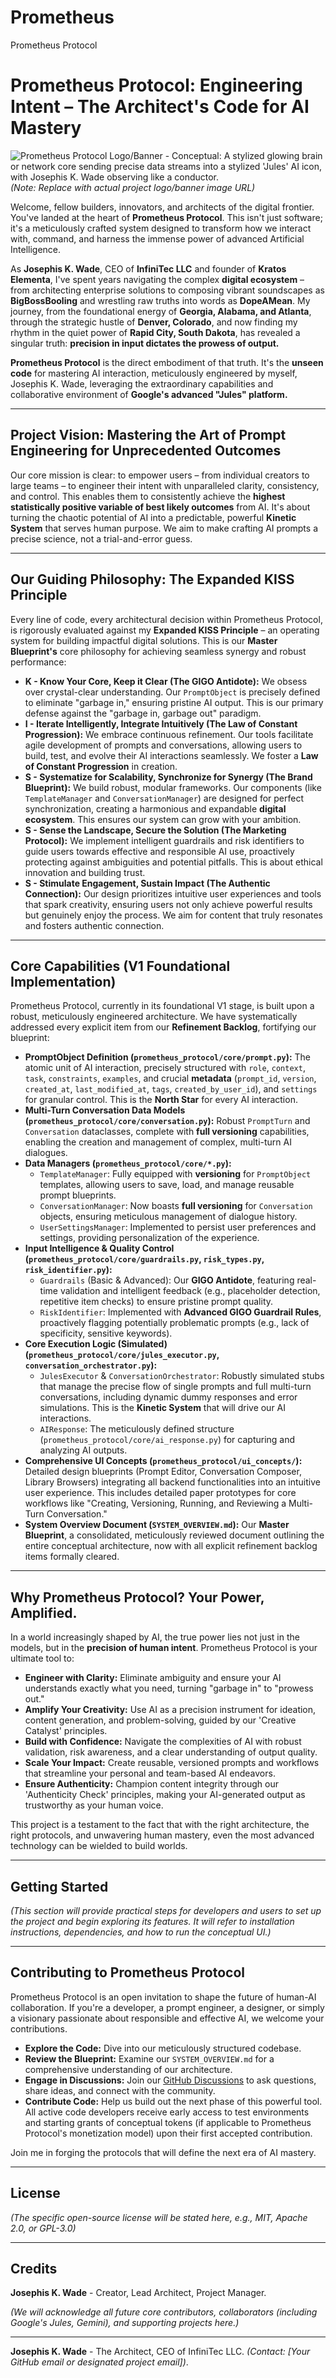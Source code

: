 # Prometheus
Prometheus Protocol
# Prometheus Protocol: Engineering Intent – The Architect's Code for AI Mastery

![Prometheus Protocol Logo/Banner - Conceptual: A stylized glowing brain or network core sending precise data streams into a stylized 'Jules' AI icon, with Josephis K. Wade observing like a conductor.](https://i.imgur.com/your_conceptual_image_url.png) 
*(Note: Replace with actual project logo/banner image URL)*

Welcome, fellow builders, innovators, and architects of the digital frontier. You've landed at the heart of **Prometheus Protocol**. This isn't just software; it's a meticulously crafted system designed to transform how we interact with, command, and harness the immense power of advanced Artificial Intelligence.

As **Josephis K. Wade**, CEO of **InfiniTec LLC** and founder of **Kratos Elementa**, I've spent years navigating the complex **digital ecosystem** – from architecting enterprise solutions to composing vibrant soundscapes as **BigBossBooling** and wrestling raw truths into words as **DopeAMean**. My journey, from the foundational energy of **Georgia, Alabama, and Atlanta**, through the strategic hustle of **Denver, Colorado**, and now finding my rhythm in the quiet power of **Rapid City, South Dakota**, has revealed a singular truth: **precision in input dictates the prowess of output.**

**Prometheus Protocol** is the direct embodiment of that truth. It's the **unseen code** for mastering AI interaction, meticulously engineered by myself, Josephis K. Wade, leveraging the extraordinary capabilities and collaborative environment of **Google's advanced "Jules" platform.**

---

## Project Vision: Mastering the Art of Prompt Engineering for Unprecedented Outcomes

Our core mission is clear: to empower users – from individual creators to large teams – to engineer their intent with unparalleled clarity, consistency, and control. This enables them to consistently achieve the **highest statistically positive variable of best likely outcomes** from AI. It's about turning the chaotic potential of AI into a predictable, powerful **Kinetic System** that serves human purpose. We aim to make crafting AI prompts a precise science, not a trial-and-error guess.

---

## Our Guiding Philosophy: The Expanded KISS Principle

Every line of code, every architectural decision within Prometheus Protocol, is rigorously evaluated against my **Expanded KISS Principle** – an operating system for building impactful digital solutions. This is our **Master Blueprint's** core philosophy for achieving seamless synergy and robust performance:

* **K - Know Your Core, Keep it Clear (The GIGO Antidote):** We obsess over crystal-clear understanding. Our `PromptObject` is precisely defined to eliminate "garbage in," ensuring pristine AI output. This is our primary defense against the "garbage in, garbage out" paradigm.
* **I - Iterate Intelligently, Integrate Intuitively (The Law of Constant Progression):** We embrace continuous refinement. Our tools facilitate agile development of prompts and conversations, allowing users to build, test, and evolve their AI interactions seamlessly. We foster a **Law of Constant Progression** in creation.
* **S - Systematize for Scalability, Synchronize for Synergy (The Brand Blueprint):** We build robust, modular frameworks. Our components (like `TemplateManager` and `ConversationManager`) are designed for perfect synchronization, creating a harmonious and expandable **digital ecosystem**. This ensures our system can grow with your ambition.
* **S - Sense the Landscape, Secure the Solution (The Marketing Protocol):** We implement intelligent guardrails and risk identifiers to guide users towards effective and responsible AI use, proactively protecting against ambiguities and potential pitfalls. This is about ethical innovation and building trust.
* **S - Stimulate Engagement, Sustain Impact (The Authentic Connection):** Our design prioritizes intuitive user experiences and tools that spark creativity, ensuring users not only achieve powerful results but genuinely enjoy the process. We aim for content that truly resonates and fosters authentic connection.

---

## Core Capabilities (V1 Foundational Implementation)

Prometheus Protocol, currently in its foundational V1 stage, is built upon a robust, meticulously engineered architecture. We have systematically addressed every explicit item from our **Refinement Backlog**, fortifying our blueprint:

* **PromptObject Definition (`prometheus_protocol/core/prompt.py`):** The atomic unit of AI interaction, precisely structured with `role`, `context`, `task`, `constraints`, `examples`, and crucial **metadata** (`prompt_id`, `version`, `created_at`, `last_modified_at`, `tags`, `created_by_user_id`), and `settings` for granular control. This is the **North Star** for every AI interaction.
* **Multi-Turn Conversation Data Models (`prometheus_protocol/core/conversation.py`):** Robust `PromptTurn` and `Conversation` dataclasses, complete with **full versioning** capabilities, enabling the creation and management of complex, multi-turn AI dialogues.
* **Data Managers (`prometheus_protocol/core/*.py`):**
    * `TemplateManager`: Fully equipped with **versioning** for `PromptObject` templates, allowing users to save, load, and manage reusable prompt blueprints.
    * `ConversationManager`: Now boasts **full versioning** for `Conversation` objects, ensuring meticulous management of dialogue history.
    * `UserSettingsManager`: Implemented to persist user preferences and settings, providing personalization of the experience.
* **Input Intelligence & Quality Control (`prometheus_protocol/core/guardrails.py`, `risk_types.py`, `risk_identifier.py`):**
    * `Guardrails` (Basic & Advanced): Our **GIGO Antidote**, featuring real-time validation and intelligent feedback (e.g., placeholder detection, repetitive item checks) to ensure pristine prompt quality.
    * `RiskIdentifier`: Implemented with **Advanced GIGO Guardrail Rules**, proactively flagging potentially problematic prompts (e.g., lack of specificity, sensitive keywords).
* **Core Execution Logic (Simulated) (`prometheus_protocol/core/jules_executor.py`, `conversation_orchestrator.py`):**
    * `JulesExecutor` & `ConversationOrchestrator`: Robustly simulated stubs that manage the precise flow of single prompts and full multi-turn conversations, including dynamic dummy responses and error simulations. This is the **Kinetic System** that will drive our AI interactions.
    * `AIResponse`: The meticulously defined structure (`prometheus_protocol/core/ai_response.py`) for capturing and analyzing AI outputs.
* **Comprehensive UI Concepts (`prometheus_protocol/ui_concepts/`):** Detailed design blueprints (Prompt Editor, Conversation Composer, Library Browsers) integrating all backend functionalities into an intuitive user experience. This includes detailed paper prototypes for core workflows like "Creating, Versioning, Running, and Reviewing a Multi-Turn Conversation."
* **System Overview Document (`SYSTEM_OVERVIEW.md`):** Our **Master Blueprint**, a consolidated, meticulously reviewed document outlining the entire conceptual architecture, now with all explicit refinement backlog items formally cleared.

---

## Why Prometheus Protocol? Your Power, Amplified.

In a world increasingly shaped by AI, the true power lies not just in the models, but in the **precision of human intent**. Prometheus Protocol is your ultimate tool to:

* **Engineer with Clarity:** Eliminate ambiguity and ensure your AI understands exactly what you need, turning "garbage in" to "prowess out."
* **Amplify Your Creativity:** Use AI as a precision instrument for ideation, content generation, and problem-solving, guided by our 'Creative Catalyst' principles.
* **Build with Confidence:** Navigate the complexities of AI with robust validation, risk awareness, and a clear understanding of output quality.
* **Scale Your Impact:** Create reusable, versioned prompts and workflows that streamline your personal and team-based AI endeavors.
* **Ensure Authenticity:** Champion content integrity through our 'Authenticity Check' principles, making your AI-generated output as trustworthy as your human voice.

This project is a testament to the fact that with the right architecture, the right protocols, and unwavering human mastery, even the most advanced technology can be wielded to build worlds.

---

## Getting Started

*(This section will provide practical steps for developers and users to set up the project and begin exploring its features. It will refer to installation instructions, dependencies, and how to run the conceptual UI.)*

---

## Contributing to Prometheus Protocol

Prometheus Protocol is an open invitation to shape the future of human-AI collaboration. If you're a developer, a prompt engineer, a designer, or simply a visionary passionate about responsible and effective AI, we welcome your contributions.

* **Explore the Code:** Dive into our meticulously structured codebase.
* **Review the Blueprint:** Examine our `SYSTEM_OVERVIEW.md` for a comprehensive understanding of our architecture.
* **Engage in Discussions:** Join our [GitHub Discussions](link_to_github_discussions) to ask questions, share ideas, and connect with the community.
* **Contribute Code:** Help us build out the next phase of this powerful tool. All active code developers receive early access to test environments and starting grants of conceptual tokens (if applicable to Prometheus Protocol's monetization model) upon their first accepted contribution.

Join me in forging the protocols that will define the next era of AI mastery.

---

## License

*(The specific open-source license will be stated here, e.g., MIT, Apache 2.0, or GPL-3.0)*

---

## Credits

**Josephis K. Wade** - Creator, Lead Architect, Project Manager.

*(We will acknowledge all future core contributors, collaborators (including Google's Jules, Gemini), and supporting projects here.)*

---

**Josephis K. Wade** - The Architect, CEO of InfiniTec LLC.
*(Contact: [Your GitHub email or designated project email])*.
